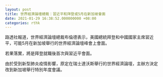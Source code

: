```yaml
---
layout: post
title: 世界經濟論壇總裁：習近平和拜登或5月在新加坡會面
date: 2021-01-29 16:38:52.000000000 +08:00
categories: rthk
---
```


路透社報道，世界經濟論壇總裁布倫德表示，美國總統拜登和中國國家主席習近平，可能5月在新加坡舉行的世界經濟論壇峰會上會面。

若果落實，將是拜登就職後首次與習近平會面。

由於受到新型肺炎疫情影響，原定在瑞士達沃斯舉行的世界經濟論壇，主辦方決定改到新加坡舉行特別年度會議。

